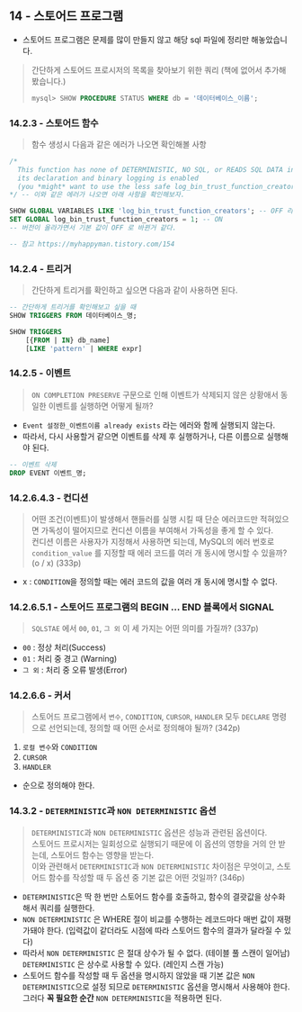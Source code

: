 ## 14 - 스토어드 프로그램

- 스토어드 프로그램은 문제를 많이 만들지 않고 해당 sql 파일에 정리만 해놓았습니다.

> 간단하게 스토어드 프로시저의 목록을 찾아보기 위한 쿼리 (책에 없어서 추가해봤습니다.)
>
>
> ```sql
> mysql> SHOW PROCEDURE STATUS WHERE db = '데이터베이스_이름';
> ```

### 14.2.3 - 스토어드 함수

> 함수 생성시 다음과 같은 에러가 나오면 확인해볼 사항
>

```sql
/*
  This function has none of DETERMINISTIC, NO SQL, or READS SQL DATA in
  its declaration and binary logging is enabled
  (you *might* want to use the less safe log_bin_trust_function_creators variable)
*/ -- 이와 같은 에러가 나오면 아래 사항을 확인해보자.

SHOW GLOBAL VARIABLES LIKE 'log_bin_trust_function_creators'; -- OFF 라면 ON 으로 만들어줘야 한다.
SET GLOBAL log_bin_trust_function_creators = 1; -- ON
-- 버전이 올라가면서 기본 값이 OFF 로 바뀐거 같다.

-- 참고 https://myhappyman.tistory.com/154
```

### 14.2.4 - 트리거

> 간단하게 트리거를 확인하고 싶으면 다음과 같이 사용하면 된다.
>

```sql
-- 간단하게 트리거를 확인해보고 싶을 때
SHOW TRIGGERS FROM 데이터베이스_명;

SHOW TRIGGERS
    [{FROM | IN} db_name]
    [LIKE 'pattern' | WHERE expr]
```

### 14.2.5 - 이벤트
> `ON COMPLETION PRESERVE` 구문으로 인해 이벤트가 삭제되지 않은 상황애서 동일한 이벤트를 실행하면 어떻게 될까?
>
- `Event 설정한_이벤트이름 already exists` 라는 에러와 함께 실행되지 않는다.
- 따라서, 다시 사용할거 같으면 이벤트를 삭제 후 실행하거나, 다른 이름으로 실행해야 된다.

```sql
-- 이벤트 삭제
DROP EVENT 이벤트_명;
```

### 14.2.6.4.3 - 컨디션
> 어떤 조건(이벤트)이 발생해서 핸들러를 실행 시킬 때 단순 에러코드만 적혀있으면 가독성이 떨어지므로 컨디션 이름을 부여해서 가독성을 좋게 할 수 있다.  
> 컨디션 이름은 사용자가 지정해서 사용하면 되는데, MySQL의 에러 번호로 `condition_value` 를 지정할 때 에러 코드를 여러 개 동시에 명시할 수 있을까? (o / x) (333p)
>
- x : `CONDITION`을 정의할 때는 에러 코드의 값을 여러 개 동시에 명시할 수 없다.

### 14.2.6.5.1 - 스토어드 프로그램의 BEGIN … END 블록에서 SIGNAL
> `SQLSTAE` 에서 `00`, `01`, `그 외` 이 세 가지는 어떤 의미를 가질까? (337p)
>
- `00` : 정상 처리(Success)
- `01` : 처리 중 경고 (Warning)
- `그 외` : 처리 중 오류 발생(Error)

### 14.2.6.6 - 커서
> 스토어드 프로그램에서 `변수`, `CONDITION`, `CURSOR`, `HANDLER` 모두 `DECLARE` 명령으로 선언되는데, 정의할 때 어떤 순서로 정의해야 될까? (342p)
>
1. `로컬 변수`와 `CONDITION`
2. `CURSOR`
3. `HANDLER`
- 순으로 정의해야 한다.

### 14.3.2 - `DETERMINISTIC`과 `NON DETERMINISTIC` 옵션
> `DETERMINISTIC`과 `NON DETERMINISTIC` 옵션은 성능과 관련된 옵션이다. \
> 스토어드 프로시저는 일회성으로 실행되기 때문에 이 옵션의 영향을 거의 안 받는데, 스토어드 함수는 영향을 받는다. \
> 이와 관련해서 `DETERMINISTIC`과 `NON DETERMINISTIC` 차이점은 무엇이고, 스토어드 함수를 작성할 때 두 옵션 중 기본 값은 어떤 것일까? (346p)
>
- `DETERMINISTIC`은 딱 한 번만 스토어드 함수를 호출하고, 함수의 결괏값을 상수화해서 쿼리를 실행한다. 
- `NON DETERMINISTIC` 은 WHERE 절이 비교를 수행하는 레코드마다 매번 값이 재평가돼야 한다. (입력값이 같더라도 시점에 따라 스토어드 함수의 결과가 달라질 수 있다)
- 따라서 `NON DETERMINISTIC` 은 절대 상수가 될 수 없다. (테이블 풀 스캔이 일어남)
  `DETERMINISTIC` 은 상수로 사용할 수 있다. (레인지 스캔 가능)
- 스토어드 함수를 작성할 때 두 옵션을 명시하지 않았을 때 기본 값은 `NON DETERMINISTIC`으로 설정 되므로 `DETERMINISTIC` 옵션을 명시해서 사용해야 한다. \
 그러다 **꼭 필요한 순간** `NON DETERMINISTIC`을 적용하면 된다.